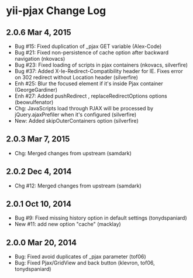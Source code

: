 yii-pjax Change Log
===================

2.0.6 Mar 4, 2015
-----------------
- Bug #15: Fixed duplication of  _pjax  GET variable (Alex-Code)
- Bug #21: Fixed non-persistence of  cache  option after backward navigation (nkovacs)
- Bug #23: Fixed loading of scripts in pjax containers (nkovacs, silverfire)
- Bug #37: Added  X-Ie-Redirect-Compatibility  header for IE. Fixes error on 302 redirect without  Location  header (silverfire)
- Enh #25: Blur the focused element if it's inside Pjax container (GeorgeGardiner)
- Enh #27: Added  pushRedirect ,  replaceRedirectOptions  options (beowulfenator)
- Chg: JavaScripts load through PJAX will be processed by  jQuery.ajaxPrefiler  when it's configured (silverfire)
- New: Added  skipOuterContainers  option (silverfire)

2.0.3 Mar 7, 2015
-----------------
- Chg: Merged changes from upstream (samdark)

2.0.2 Dec 4, 2014
-----------------
- Chg #12: Merged changes from upstream (samdark)

2.0.1 Oct 10, 2014
------------------
- Bug #9: Fixed missing history option in default settings (tonydspaniard)
- New #11: add new option "cache" (macklay)


2.0.0 Mar 20, 2014
------------------
- Bug: Fixed avoid duplicates of _pjax parameter (tof06)
- Bug: Fixed Pjax/GridView and back button (klevron, tof06, tonydspaniard)
